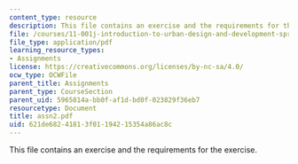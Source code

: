 ```yaml
---
content_type: resource
description: This file contains an exercise and the requirements for the exercise.
file: /courses/11-001j-introduction-to-urban-design-and-development-spring-2006/621de68241813f01194215354a86ac8c_assn2.pdf
file_type: application/pdf
learning_resource_types:
- Assignments
license: https://creativecommons.org/licenses/by-nc-sa/4.0/
ocw_type: OCWFile
parent_title: Assignments
parent_type: CourseSection
parent_uid: 5965814a-bb0f-af1d-bd0f-023829f36eb7
resourcetype: Document
title: assn2.pdf
uid: 621de682-4181-3f01-1942-15354a86ac8c
---
```

This file contains an exercise and the requirements for the exercise.